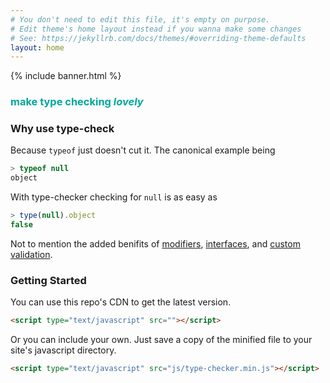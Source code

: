 ```yaml
---
# You don't need to edit this file, it's empty on purpose.
# Edit theme's home layout instead if you wanna make some changes
# See: https://jekyllrb.com/docs/themes/#overriding-theme-defaults
layout: home
---
```


{% include banner.html %}

<h3 class="text-center" style="color:#00A79D;">make type checking <i>lovely</i></h3>

### Why use type-check

Because `typeof` just doesn't cut it. The canonical example being
```js
> typeof null
object
```
With type-checker checking for `null` is as easy as
```js
> type(null).object
false
```
Not to mention the added benifits of [modifiers](#modifiers), [interfaces](#interfaces), and
[custom validation](#extending).

### Getting Started

You can use this repo's CDN to get the latest version.

```html
<script type="text/javascript" src=""></script>
```

Or you can include your own. Just save a copy of the minified file to your
site's javascript directory.

```html
<script type="text/javascript" src="js/type-checker.min.js"></script>
```